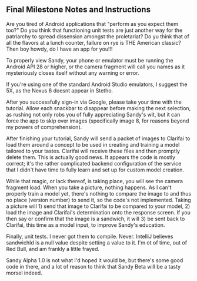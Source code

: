 ## Final Milestone Notes and Instructions

Are you tired of Android applications that "perform as you expect them too?" Do you think that functioning unit tests are just another way for the patriarchy to spread dissension amongst the proletariat? Do yu think that of all the flavors at a lunch counter, failure on rye is THE American classic? Then boy howdy, do I have an app for you!!!

To properly view Sandy, your phone or emulator must be running the Android API 28 or higher, or the camera fragment will call you names as it mysteriously closes itself without any warning or error.

If you're using one of the standard Android Studio emulators, I suggest the 5X, as the Nexus 6 doesnt appear in Stetho.

After you successfully sign-in via Google, please take your time with the tutorial. Allow each snackbar to disappear before making the next selection, as rushing not only robs you of fully appreciating Sandy's wit, but it can force the app to skip over images (specifically image 8, for reasons beyond my powers of comprehension).

After finishing your tutorial, Sandy will send a packet of images to Clarifai to load them around a concept to be used in creating and training a model tailored to your tastes. Clarifai will receive these files and then promptly delete them. This is actually good news. It appears the code is mostly correct; it's the rather complicated backend configuration of the service that I didn't have time to fully learn and set up for custom model creation.

While that magic, or lack thereof, is taking place, you will see the camera fragment load. When you take a picture, nothing happens. As I can't properly train a model yet, there's nothing to compare the image to and thus no place (version number) to send it, so the code's not implemented. Taking a picture will 1) send that image to Clarifai to be compared to your model, 2) load the image and Clarifai's determination onto the response screen. If you then say or confirm that the image is a sandwich, it will 3) be sent back to Clarifai, this time as a model input, to improve Sandy's education.

Finally, unit tests. I never got them to compile. Never. IntelliJ believes sandwichId is a null value despite setting a value to it. I'm ot of time, out of Red Bull, and am frankly a little frayed.

Sandy Alpha 1.0 is not what I'd hoped it would be, but there's some good code in there, and a lot of reason to think that Sandy Beta will be a tasty morsel indeed.